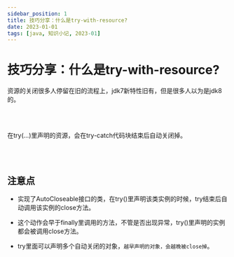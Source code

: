 ```yaml
---
sidebar_position: 1
title: 技巧分享：什么是try-with-resource?
date: 2023-01-01
tags: [java, 知识小记, 2023-01]
---
```


# 技巧分享：什么是try-with-resource?

资源的关闭很多人停留在旧的流程上，jdk7新特性旧有，但是很多人以为是jdk8的。

<br></br>

在try(...)里声明的资源，会在try-catch代码块结束后自动关闭掉。

<br></br>

## 注意点

- 实现了AutoCloseable接口的类，在try()里声明该类实例的时候，try结束后自动调用该实例的close方法。

- 这个动作会早于finally里调用的方法，不管是否出现异常，try()里声明的实例都会被调用close方法。

- try里面可以声明多个自动关闭的对象，`越早声明的对象，会越晚被close掉`。

